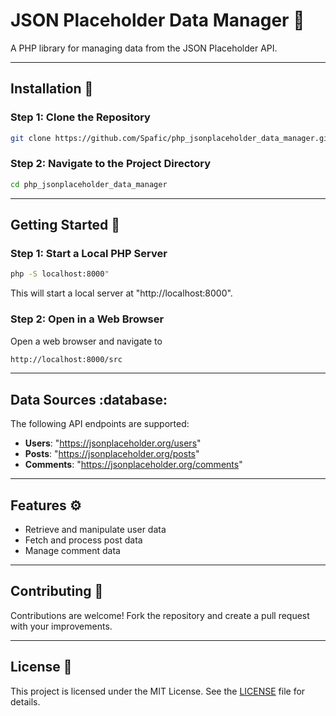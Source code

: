 # JSON Placeholder Data Manager :book:

A PHP library for managing data from the JSON Placeholder API.

------------------------------------------------------

## Installation :wrench:

### Step 1: Clone the Repository
```bash
git clone https://github.com/Spafic/php_jsonplaceholder_data_manager.git
```

### Step 2: Navigate to the Project Directory

```bash
cd php_jsonplaceholder_data_manager
```
------------------------------------------------------

## Getting Started :rocket:

### Step 1: Start a Local PHP Server
```bash
php -S localhost:8000"
```
This will start a local server at "http://localhost:8000".

### Step 2: Open in a Web Browser

Open a web browser and navigate to 

  ```bash
  http://localhost:8000/src
  ```
------------------------------------------------------
## Data Sources  :database:

The following API endpoints are supported:

* **Users**: "https://jsonplaceholder.org/users"
* **Posts**: "https://jsonplaceholder.org/posts"
* **Comments**: "https://jsonplaceholder.org/comments"
 
------------------------------------------------------

## Features :gear:

* Retrieve and manipulate user data
* Fetch and process post data
* Manage comment data

------------------------------------------------------

## Contributing 🤝

Contributions are welcome! Fork the repository and create a pull request with your improvements.

------------------------------------------------------

## License 📄

This project is licensed under the MIT License. See the [LICENSE](LICENSE) file for details.

